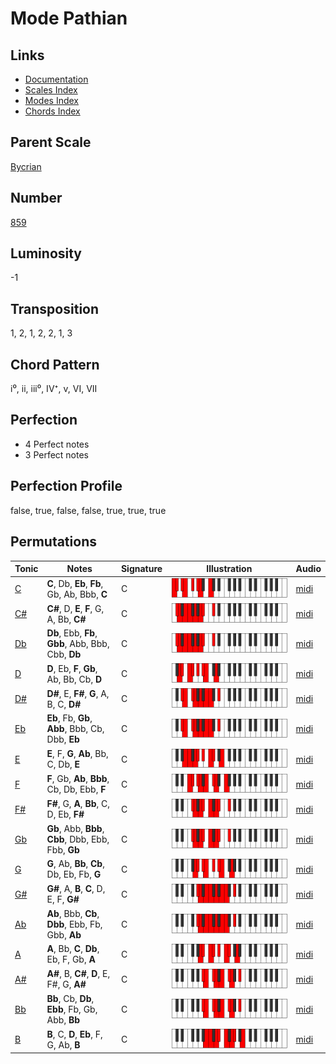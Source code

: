# Mode Pathian

## Links

- [Documentation](README.md)
- [Scales Index](Scales.md)
- [Modes Index](Modes.md)
- [Chords Index](Chords.md)

## Parent Scale

[Bycrian](ScaleBycrian.md)

## Number

[859](https://ianring.com/musictheory/scales/859)

## Luminosity

-1

## Transposition

1, 2, 1, 2, 2, 1, 3

## Chord Pattern

i⁰, ii, iii⁰, IV⁺, v, VI, VII

## Perfection

- 4 Perfect notes
- 3 Perfect notes

## Perfection Profile

false, true, false, false, true, true, true

## Permutations

| Tonic | Notes | Signature | Illustration | Audio |
|-------|-------|-----------|--------------|-------|
| [C](ModeCNaturalPathian.md) | **C**, Db, **Eb**, **Fb**, Gb, Ab, Bbb, **C** | C | ![CNaturalPathian](ModeCNaturalPathian.png) | [midi](https://github.com/edipermadi/music/blob/main/docs/ModeCNaturalPathian.mid?raw=true) |
| [C#](ModeCSharpPathian.md) | **C#**, D, **E**, **F**, G, A, Bb, **C#** | C | ![CSharpPathian](ModeCSharpPathian.png) | [midi](https://github.com/edipermadi/music/blob/main/docs/ModeCSharpPathian.mid?raw=true) |
| [Db](ModeDFlatPathian.md) | **Db**, Ebb, **Fb**, **Gbb**, Abb, Bbb, Cbb, **Db** | C | ![DFlatPathian](ModeDFlatPathian.png) | [midi](https://github.com/edipermadi/music/blob/main/docs/ModeDFlatPathian.mid?raw=true) |
| [D](ModeDNaturalPathian.md) | **D**, Eb, **F**, **Gb**, Ab, Bb, Cb, **D** | C | ![DNaturalPathian](ModeDNaturalPathian.png) | [midi](https://github.com/edipermadi/music/blob/main/docs/ModeDNaturalPathian.mid?raw=true) |
| [D#](ModeDSharpPathian.md) | **D#**, E, **F#**, **G**, A, B, C, **D#** | C | ![DSharpPathian](ModeDSharpPathian.png) | [midi](https://github.com/edipermadi/music/blob/main/docs/ModeDSharpPathian.mid?raw=true) |
| [Eb](ModeEFlatPathian.md) | **Eb**, Fb, **Gb**, **Abb**, Bbb, Cb, Dbb, **Eb** | C | ![EFlatPathian](ModeEFlatPathian.png) | [midi](https://github.com/edipermadi/music/blob/main/docs/ModeEFlatPathian.mid?raw=true) |
| [E](ModeENaturalPathian.md) | **E**, F, **G**, **Ab**, Bb, C, Db, **E** | C | ![ENaturalPathian](ModeENaturalPathian.png) | [midi](https://github.com/edipermadi/music/blob/main/docs/ModeENaturalPathian.mid?raw=true) |
| [F](ModeFNaturalPathian.md) | **F**, Gb, **Ab**, **Bbb**, Cb, Db, Ebb, **F** | C | ![FNaturalPathian](ModeFNaturalPathian.png) | [midi](https://github.com/edipermadi/music/blob/main/docs/ModeFNaturalPathian.mid?raw=true) |
| [F#](ModeFSharpPathian.md) | **F#**, G, **A**, **Bb**, C, D, Eb, **F#** | C | ![FSharpPathian](ModeFSharpPathian.png) | [midi](https://github.com/edipermadi/music/blob/main/docs/ModeFSharpPathian.mid?raw=true) |
| [Gb](ModeGFlatPathian.md) | **Gb**, Abb, **Bbb**, **Cbb**, Dbb, Ebb, Fbb, **Gb** | C | ![GFlatPathian](ModeGFlatPathian.png) | [midi](https://github.com/edipermadi/music/blob/main/docs/ModeGFlatPathian.mid?raw=true) |
| [G](ModeGNaturalPathian.md) | **G**, Ab, **Bb**, **Cb**, Db, Eb, Fb, **G** | C | ![GNaturalPathian](ModeGNaturalPathian.png) | [midi](https://github.com/edipermadi/music/blob/main/docs/ModeGNaturalPathian.mid?raw=true) |
| [G#](ModeGSharpPathian.md) | **G#**, A, **B**, **C**, D, E, F, **G#** | C | ![GSharpPathian](ModeGSharpPathian.png) | [midi](https://github.com/edipermadi/music/blob/main/docs/ModeGSharpPathian.mid?raw=true) |
| [Ab](ModeAFlatPathian.md) | **Ab**, Bbb, **Cb**, **Dbb**, Ebb, Fb, Gbb, **Ab** | C | ![AFlatPathian](ModeAFlatPathian.png) | [midi](https://github.com/edipermadi/music/blob/main/docs/ModeAFlatPathian.mid?raw=true) |
| [A](ModeANaturalPathian.md) | **A**, Bb, **C**, **Db**, Eb, F, Gb, **A** | C | ![ANaturalPathian](ModeANaturalPathian.png) | [midi](https://github.com/edipermadi/music/blob/main/docs/ModeANaturalPathian.mid?raw=true) |
| [A#](ModeASharpPathian.md) | **A#**, B, **C#**, **D**, E, F#, G, **A#** | C | ![ASharpPathian](ModeASharpPathian.png) | [midi](https://github.com/edipermadi/music/blob/main/docs/ModeASharpPathian.mid?raw=true) |
| [Bb](ModeBFlatPathian.md) | **Bb**, Cb, **Db**, **Ebb**, Fb, Gb, Abb, **Bb** | C | ![BFlatPathian](ModeBFlatPathian.png) | [midi](https://github.com/edipermadi/music/blob/main/docs/ModeBFlatPathian.mid?raw=true) |
| [B](ModeBNaturalPathian.md) | **B**, C, **D**, **Eb**, F, G, Ab, **B** | C | ![BNaturalPathian](ModeBNaturalPathian.png) | [midi](https://github.com/edipermadi/music/blob/main/docs/ModeBNaturalPathian.mid?raw=true) |
